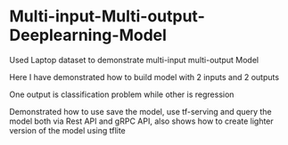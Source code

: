 # Multi-input-Multi-output-Deeplearning-Model
Used Laptop dataset to demonstrate multi-input multi-output Model

Here I have demonstrated how to build model with 2 inputs and 2 outputs

One output is classification problem while other is regression

Demonstrated how to use save the model, use tf-serving and query the model both via Rest API and gRPC API, also shows how to create lighter version of the model using tflite
